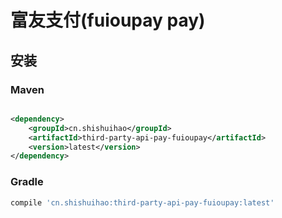 # 富友支付(fuioupay pay)

## 安装

### Maven

```xml

<dependency>
    <groupId>cn.shishuihao</groupId>
    <artifactId>third-party-api-pay-fuioupay</artifactId>
    <version>latest</version>
</dependency>
```

### Gradle

```groovy
compile 'cn.shishuihao:third-party-api-pay-fuioupay:latest'
```
